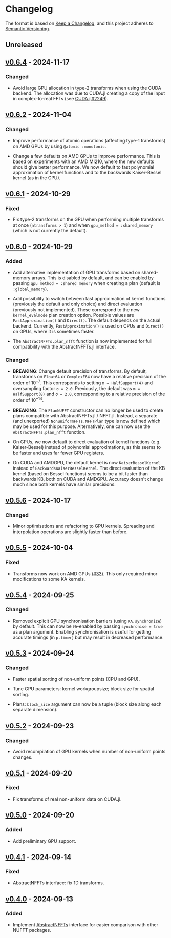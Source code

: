 # Changelog

The format is based on [Keep a Changelog](https://keepachangelog.com/en/1.1.0/),
and this project adheres to [Semantic Versioning](https://semver.org/spec/v2.0.0.html).

## Unreleased

## [v0.6.4](https://github.com/jipolanco/NonuniformFFTs.jl/releases/tag/v0.6.4) - 2024-11-17

### Changed

- Avoid large GPU allocation in type-2 transforms when using the CUDA backend.
  The allocation was due to CUDA.jl creating a copy of the input in complex-to-real FFTs
  (see [CUDA.jl#2249](https://github.com/JuliaGPU/CUDA.jl/issues/2249)).

## [v0.6.2](https://github.com/jipolanco/NonuniformFFTs.jl/releases/tag/v0.6.2) - 2024-11-04

### Changed

- Improve performance of atomic operations (affecting type-1 transforms) on AMD
  GPUs by using `@atomic :monotonic`.

- Change a few defaults on AMD GPUs to improve performance.
  This is based on experiments with an AMD MI210, where the new defaults should give better performance.
  We now default to fast polynomial approximation of kernel functions and to
  the backwards Kaiser-Bessel kernel (as in the CPU).

## [v0.6.1](https://github.com/jipolanco/NonuniformFFTs.jl/releases/tag/v0.6.1) - 2024-10-29

### Fixed

- Fix type-2 transforms on the GPU when performing multiple transforms at once
  (`ntransforms > 1`) and when `gpu_method = :shared_memory` (which is not currently the default).

## [v0.6.0](https://github.com/jipolanco/NonuniformFFTs.jl/releases/tag/v0.6.0) - 2024-10-29

### Added

- Add alternative implementation of GPU transforms based on shared-memory arrays.
  This is disabled by default, and can be enabled by passing `gpu_method = :shared_memory` when creating a plan (default is `:global_memory`).

- Add possibility to switch between fast approximation of kernel functions
  (previously the default and only choice) and direct evaluation (previously not implemented).
  These correspond to the new `kernel_evalmode` plan creation option.
  Possible values are `FastApproximation()` and `Direct()`.
  The default depends on the actual backend.
  Currently, `FastApproximation()` is used on CPUs and `Direct()` on GPUs,
  where it is sometimes faster.

- The `AbstractNFFTs.plan_nfft` function is now implemented for full compatibility with the AbstractNFFTs.jl interface.

### Changed

- **BREAKING**: Change default precision of transforms.
  By default, transforms on `Float64` or `ComplexF64` now have a relative precision of the order of $10^{-7}$.
  This corresponds to setting `m = HalfSupport(4)` and oversampling factor `σ = 2.0`.
  Previously, the default was `m = HalfSupport(8)` and `σ = 2.0`, corresponding
  to a relative precision of the order of $10^{-14}$.

- **BREAKING**: The `PlanNUFFT` constructor can no longer be used to create
  plans compatible with AbstractNFFTs.jl / NFFT.jl.
  Instead, a separate (and unexported) `NonuniformFFTs.NFFTPlan` type is now
  defined which may be used for this purpose.
  Alternatively, one can now use the `AbstractNFFTs.plan_nfft` function.

- On GPUs, we now default to direct evaluation of kernel functions (e.g.
  Kaiser-Bessel) instead of polynomial approximations, as this seems to be
  faster and uses far fewer GPU registers.

- On CUDA and AMDGPU, the default kernel is now `KaiserBesselKernel` instead of `BackwardsKaiserBesselKernel`.
  The direct evaluation of the KB kernel (based on Bessel functions) seems to be a bit faster than backwards KB, both on CUDA and AMDGPU.
  Accuracy doesn't change much since both kernels have similar precisions.

## [v0.5.6](https://github.com/jipolanco/NonuniformFFTs.jl/releases/tag/v0.5.6) - 2024-10-17

### Changed

- Minor optimisations and refactoring to GPU kernels.
  Spreading and interpolation operations are slightly faster than before.

## [v0.5.5](https://github.com/jipolanco/NonuniformFFTs.jl/releases/tag/v0.5.5) - 2024-10-04

### Fixed

- Transforms now work on AMD GPUs ([#33](https://github.com/jipolanco/NonuniformFFTs.jl/pull/33)).
  This only required minor modifications to some KA kernels.

## [v0.5.4](https://github.com/jipolanco/NonuniformFFTs.jl/releases/tag/v0.5.4) - 2024-09-25

### Changed

- Removed explicit GPU synchronisation barriers (using `KA.synchronize`) by default.
  This can now be re-enabled by passing `synchronise = true` as a plan argument.
  Enabling synchronisation is useful for getting accurate timings (in `p.timer`) but
  may result in decreased performance.

## [v0.5.3](https://github.com/jipolanco/NonuniformFFTs.jl/releases/tag/v0.5.3) - 2024-09-24

### Changed

- Faster spatial sorting of non-uniform points (CPU and GPU).

- Tune GPU parameters: kernel workgroupsize; block size for spatial sorting.

- Plans: `block_size` argument can now be a tuple (block size along each separate dimension).

## [v0.5.2](https://github.com/jipolanco/NonuniformFFTs.jl/releases/tag/v0.5.2) - 2024-09-23

### Changed

- Avoid recompilation of GPU kernels when number of non-uniform points changes.

## [v0.5.1](https://github.com/jipolanco/NonuniformFFTs.jl/releases/tag/v0.5.1) - 2024-09-20

### Fixed

- Fix transforms of real non-uniform data on CUDA.jl.

## [v0.5.0](https://github.com/jipolanco/NonuniformFFTs.jl/releases/tag/v0.5.0) - 2024-09-20

### Added

- Add preliminary GPU support.

## [v0.4.1](https://github.com/jipolanco/NonuniformFFTs.jl/releases/tag/v0.4.1) - 2024-09-14

### Fixed

- AbstractNFFTs interface: fix 1D transforms.

## [v0.4.0](https://github.com/jipolanco/NonuniformFFTs.jl/releases/tag/v0.4.0) - 2024-09-13

### Added

- Implement [AbstractNFFTs](https://juliamath.github.io/NFFT.jl/stable/abstract/)
  interface for easier comparison with other NUFFT packages.
